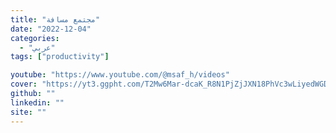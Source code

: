 ```yaml
---
title: "مجتمع مسافة"
date: "2022-12-04"
categories:
  - "عربي"
tags: ["productivity"]

youtube: "https://www.youtube.com/@msaf_h/videos"
cover: "https://yt3.ggpht.com/T2Mw6Mar-dcaK_R8N1PjZjJXN18PhVc3wLiyedWGDdnr9euGstKcax-LfbwbcJ6Nl9RDwSq-=s88-c-k-c0x00ffffff-no-rj"
github: ""
linkedin: ""
site: ""
---
```





